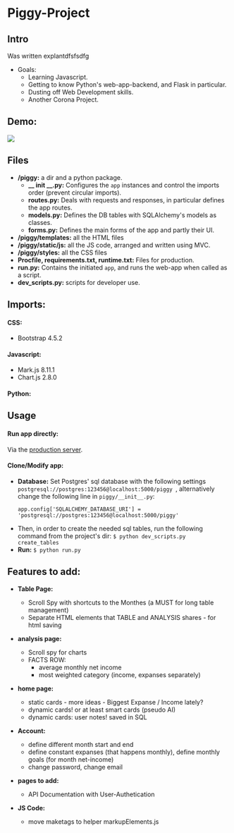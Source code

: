 # Piggy-Project

## Intro
Was written
explantdfsfsdfg

- Goals:
  - Learning Javascript.
  - Getting to know Python's web-app-backend, and Flask in particular.
  - Dusting off Web Development skills.
  - Another Corona Project.
  
## Demo:
<img src="---">


## Files
 - **/piggy:** a dir and a python package.
    - **__ init __.py:** Configures the `app` instances and control the imports order (prevent circular imports).
    - **routes.py:** Deals with requests and responses, in particular defines the app routes.
    - **models.py:** Defines the DB tables with SQLAlchemy's models as classes.
    - **forms.py:** Defines the main forms of the app and partly their UI.
 - **/piggy/templates:** all the HTML files
 - **/piggy/static/js:** all the JS code, arranged and written using MVC.
 - **/piggy/styles:** all the CSS files
 - **Procfile, requirements.txt, runtime.txt:** Files for production.
 - **run.py:** Contains the initiated `app`, and runs the web-app when called as a script. 
 - **dev_scripts.py:** scripts for developer use.

## Imports:
#### CSS:
 - Bootstrap 4.5.2
#### Javascript:
 - Mark.js 8.11.1
 - Chart.js 2.8.0
#### Python:

## Usage
#### Run app directly:
   Via the [production server](https://mypiggy.herokuapp.com).
#### Clone/Modify app: 
  - **Database:** Set Postgres' sql database with the following settings `postgresql://postgres:123456@localhost:5000/piggy `, 
  alternatively change the following line in `piggy/__init__.py`: 
    ```
    app.config['SQLALCHEMY_DATABASE_URI'] = 'postgresql://postgres:123456@localhost:5000/piggy'
    ```
  - Then, in order to create the needed sql tables, run the following command from the project's dir: `$ python dev_scripts.py create_tables `
  - **Run:** `$ python run.py`
  
## Features to add:
 - **Table Page:**
   - Scroll Spy with shortcuts to the Monthes (a MUST for long table management)
   - Separate HTML elements that TABLE and ANALYSIS shares - for html saving

 - **analysis page:** 
   - Scroll spy for charts
   - FACTS ROW:
      - average monthly net income
      - most weighted category (income, expanses separately)
     
 - **home page:**
   - static cards - more ideas - Biggest Expanse / Income lately?
   - dynamic cards! or at least smart cards (pseudo AI)
   - dynamic cards: user notes! saved in SQL

 - **Account:**
   - define different month start and end
   - define constant expanses (that happens monthly), define monthly goals (for month net-income)
   - change password, change email

 - **pages to add:**
   - API Documentation with User-Authetication
   
 - **JS Code:**
   - move maketags to helper markupElements.js



